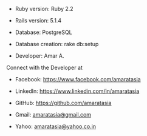 * Ruby version: Ruby 2.2

* Rails version: 5.1.4

* Database: PostgreSQL

* Database creation: rake db:setup

* Developer: Amar A. 

Connect with the Developer at 

* Facebook: https://www.facebook.com/amaratasia

* LinkedIn: https://www.linkedin.com/in/amaratasia

* GitHub: https://github.com/amaratasia

* Gmail: amaratasia@gmail.com

* Yahoo: amaratasia@yahoo.co.in